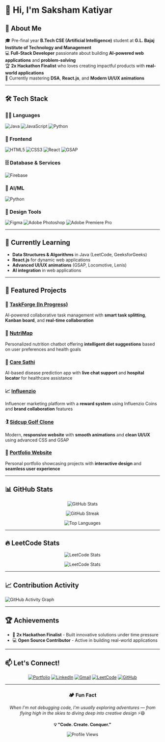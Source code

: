 # 👋 Hi, I'm Saksham Katiyar

## 🚀 About Me
🎓 Pre-final year **B.Tech CSE (Artificial Intelligence)** student at **G.L. Bajaj Institute of Technology and Management**  
💻 **Full-Stack Developer** passionate about building **AI-powered web applications** and **problem-solving**  
🏆 **2x Hackathon Finalist** who loves creating impactful products with **real-world applications**  
🌟 Currently mastering **DSA**, **React.js**, and **Modern UI/UX animations**

---

## 🛠️ Tech Stack

### 👨‍💻 Languages
![Java](https://img.shields.io/badge/Java-ED8B00?style=for-the-badge&logo=openjdk&logoColor=white)
![JavaScript](https://img.shields.io/badge/JavaScript-F7DF1E?style=for-the-badge&logo=javascript&logoColor=black)
![Python](https://img.shields.io/badge/Python-3670A0?style=for-the-badge&logo=python&logoColor=ffdd54)

### 🎨 Frontend
![HTML5](https://img.shields.io/badge/HTML5-E34F26?style=for-the-badge&logo=html5&logoColor=white)
![CSS3](https://img.shields.io/badge/CSS3-1572B6?style=for-the-badge&logo=css3&logoColor=white)
![React](https://img.shields.io/badge/React-20232A?style=for-the-badge&logo=react&logoColor=61DAFB)
![GSAP](https://img.shields.io/badge/GSAP-88CE02?style=for-the-badge&logo=greensock&logoColor=white)

### 🗄️ Database & Services
![Firebase](https://img.shields.io/badge/Firebase-FFCA28?style=for-the-badge&logo=firebase&logoColor=black)

### 🤖 AI/ML
![Python](https://img.shields.io/badge/AI%20with%20Python-3670A0?style=for-the-badge&logo=python&logoColor=ffdd54)

### 🎨 Design Tools
![Figma](https://img.shields.io/badge/Figma-F24E1E?style=for-the-badge&logo=figma&logoColor=white)
![Adobe Photoshop](https://img.shields.io/badge/Adobe%20Photoshop-31A8FF?style=for-the-badge&logo=adobe%20photoshop&logoColor=black)
![Adobe Premiere Pro](https://img.shields.io/badge/Adobe%20Premiere%20Pro-9999FF?style=for-the-badge&logo=adobe%20premiere%20pro&logoColor=black)

---

## 🌱 Currently Learning
- **Data Structures & Algorithms** in Java (LeetCode, GeeksforGeeks)
- **React.js** for dynamic web applications
- **Advanced UI/UX animations** (GSAP, Locomotive, Lenis)
- **AI integration** in web applications

---

## 🌟 Featured Projects

### 🚀 [TaskForge (In Progress)](https://github.com/katiyar-saksham/projectPulse-in-Progress-)
AI-powered collaborative task management with **smart task splitting**, **Kanban board**, and **real-time collaboration**

### 🍎 [NutriMap](https://github.com/katiyar-saksham/Nutri-Map)
Personalized nutrition chatbot offering **intelligent diet suggestions** based on user preferences and health goals

### 🏥 [Care Sathi](https://github.com/katiyar-saksham)
AI-based disease prediction app with **live chat support** and **hospital locator** for healthcare assistance

### 📈 [Influenzio](https://github.com/katiyar-saksham)
Influencer marketing platform with a **reward system** using Influenzio Coins and **brand collaboration** features

### 🏌️ [Sidcup Golf Clone](https://github.com/katiyar-saksham/Sidcup-Golf)
Modern, **responsive website** with **smooth animations** and **clean UI/UX** using advanced CSS and GSAP

### 💼 [Portfolio Website](https://github.com/katiyar-saksham/Portfolio)
Personal portfolio showcasing projects with **interactive design** and **seamless user experience**

---

## 📊 GitHub Stats

<div align="center">
  
![GitHub Stats](https://github-readme-stats.vercel.app/api?username=katiyar-saksham&show_icons=true&theme=tokyonight&hide_border=true&count_private=true)

![GitHub Streak](https://streak-stats.demolab.com?user=katiyar-saksham&theme=tokyonight&hide_border=true)

![Top Languages](https://github-readme-stats.vercel.app/api/top-langs/?username=katiyar-saksham&layout=compact&theme=tokyonight&hide_border=true)

</div>

---

## 🔥 LeetCode Stats

<div align="center">
  
![LeetCode Stats](https://leetcard.jacoblin.cool/katiyar-saksham?theme=chartreuse&font=Tiro%20Tamil&ext=heatmap)

![LeetCode Stats](https://leetcode-stats-six.vercel.app/api?username=katiyar-saksham&theme=dark)

</div>


---

## 📈 Contribution Activity

![GitHub Activity Graph](https://github-readme-activity-graph.vercel.app/graph?username=katiyar-saksham&theme=tokyo-night&hide_border=true)

---

## 🏆 Achievements
- 🥈 **2x Hackathon Finalist** - Built innovative solutions under time pressure
- 💻 **Open Source Contributor** - Active in building real-world applications

---

## 📫 Let's Connect!

<div align="center">

[![Portfolio](https://img.shields.io/badge/Portfolio-FF5722?style=for-the-badge&logo=web&logoColor=white)](http://sakshamkatiyar.vercel.app)
[![LinkedIn](https://img.shields.io/badge/LinkedIn-0077B5?style=for-the-badge&logo=linkedin&logoColor=white)](https://www.linkedin.com/in/katiyar-saksham/)
[![Gmail](https://img.shields.io/badge/Gmail-D14836?style=for-the-badge&logo=gmail&logoColor=white)](mailto:katiyar.saksham2004@gmail.com)
[![LeetCode](https://img.shields.io/badge/LeetCode-FFA116?style=for-the-badge&logo=leetcode&logoColor=black)](https://leetcode.com/u/katiyar-saksham/)
[![GitHub](https://img.shields.io/badge/GitHub-181717?style=for-the-badge&logo=github&logoColor=white)](https://github.com/katiyar-saksham)

</div>

---

<div align="center">

### 🏕️ Fun Fact
*When I'm not debugging code, I'm usually exploring adventures — from flying high in the skies to diving deep into creative design* ⚡😄

**💡 "Code. Create. Conquer."**

![Profile Views](https://komarev.com/ghpvc/?username=katiyar-saksham&color=brightgreen&style=for-the-badge)

</div>
